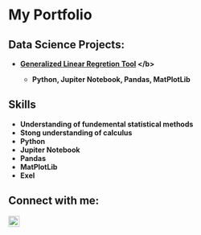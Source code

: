 <h1>My Portfolio 

<h2> Data Science Projects:</h2>

- <b>[Generalized Linear Regretion Tool]([https://github.com/joshmadakor1/Algorithms-Practice](https://github.com/Nick-Petruccelli/Generalized-Linear-Regretion-Tool)) </b>
  - Python, Jupiter Notebook, Pandas, MatPlotLib

<h2>Skills</h2>

- Understanding of fundemental statistical methods
- Stong understanding of calculus
- Python
- Jupiter Notebook
- Pandas
- MatPlotLib
- Exel

<h2> Connect with me:</h2>

[<img align="left" alt="JoshMadakor | LinkedIn" width="22px" src="https://cdn.jsdelivr.net/npm/simple-icons@v3/icons/linkedin.svg" />][linkedin]

[linkedin]: https://linkedin.com/in/joshmadakor

<!--

Here are some ideas to get you started:

- 🔭 I’m currently working on ...
- 🌱 I’m currently learning ...
- 👯 I’m looking to collaborate on ...
- 🤔 I’m looking for help with ...
- 💬 Ask me about ...
- 📫 How to reach me: ...
- 😄 Pronouns: ...
- ⚡ Fun fact: ...
-->
